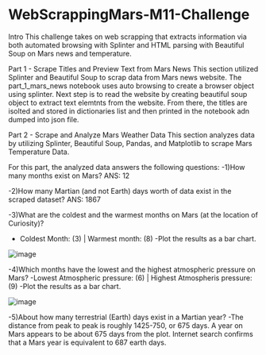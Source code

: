 # WebScrappingMars-M11-Challenge

Intro
This challenge takes on web scrapping that extracts information via both automated browsing with Splinter and HTML parsing with Beautiful Soup on Mars news and temperature. 

Part 1 - Scrape Titles and Preview Text from Mars News
This section utilized Splinter and Beautiful Soup to scrap data from Mars news website. The part_1_mars_news notebook uses auto browsing to create a browser object using splinter. Next step is to read the website by creating beautiful soup object to 
extract text elemtnts from the website. From there, the titles are isolted and stored in dictionaries list and then printed in the notebook adn dumped into json file. 

Part 2 - Scrape and Analyze Mars Weather Data
This section analyzes data by utilizing Splinter, Beautiful Soup, Pandas, and Matplotlib to scrape Mars Temperature Data. 

For this part, the analyzed data answers the following questions:
-1)How many months exist on Mars? ANS: 12

-2)How many Martian (and not Earth) days worth of data exist in the scraped dataset? ANS: 1867

-3)What are the coldest and the warmest months on Mars (at the location of Curiosity)? 
- Coldest Month: (3) | Warmest month: (8)
-Plot the results as a bar chart.

![image](https://github.com/ashmmaryo/WebScrappingMars-M11-Challenge/assets/146042131/a21adb5d-d538-4c32-979f-607d876ca0b7)

-4)Which months have the lowest and the highest atmospheric pressure on Mars?
-Lowest Atmospheric pressure: (6) | Highest Atmospheris pressure: (9)
-Plot the results as a bar chart.

![image](https://github.com/ashmmaryo/WebScrappingMars-M11-Challenge/assets/146042131/57c18471-8192-4258-a084-019b27fe58b0)

-5)About how many terrestrial (Earth) days exist in a Martian year? 
-The distance from peak to peak is roughly 1425-750, or 675 days. A year on Mars appears to be about 675 days from the plot. Internet search confirms that a Mars year is equivalent to 687 earth days.

